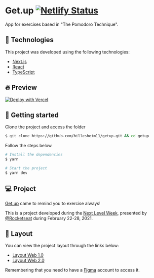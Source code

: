 # Get.up [![Netlify Status](https://api.netlify.com/api/v1/badges/b31eca34-62e4-4fcf-a76b-f7e540f3a4c5/deploy-status)](https://app.netlify.com/sites/getup/deploys)

App for exercises based in "The Pomodoro Technique".

## 🧪 Technologies

This project was developed using the following technologies:

- [Next.js](https://nextjs.org/)
- [React](https://reactjs.org)
- [TypeScript](https://www.typescriptlang.org/)

## 🔥 Preview

[![Deploy with Vercel](https://vercel.com/button)](https://getup.netlify.app/)

## 🚀 Getting started

Clone the project and access the folder

```bash
$ git clone https://github.com/hillesheim11/getup.git && cd getup
```

Follow the steps below
```bash
# Install the dependencies
$ yarn

# Start the project
$ yarn dev
```

## 💻 Project

[Get.up](https://getup.netlify.app/) came to remind you to exercise always!

This is a project developed during the [Next Level Week](https://nextlevelweek.com/), presented by [@Rocketseat](https://github.com/Rocketseat) during February 22-28, 2021.

## 🔖 Layout

You can view the project layout through the links below:

- [Layout Web 1.0](https://www.figma.com/file/ge20pu3ofMOKoliUyKx1Nl/Move.it-1.0) 
- [Layout Web 2.0](https://www.figma.com/file/7tXndNnentETZjBt4MEeU3/Move.it-2.0-Copy)

Remembering that you need to have a [Figma](http://figma.com/) account to access it.
